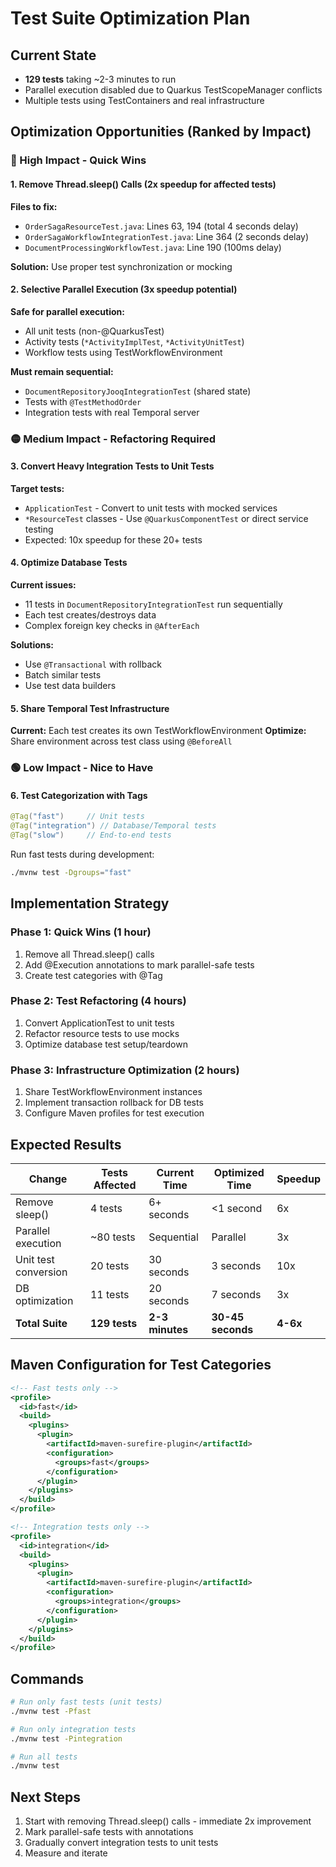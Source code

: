# Test Suite Optimization Plan

## Current State
- **129 tests** taking ~2-3 minutes to run
- Parallel execution disabled due to Quarkus TestScopeManager conflicts
- Multiple tests using TestContainers and real infrastructure

## Optimization Opportunities (Ranked by Impact)

### 🔴 High Impact - Quick Wins

#### 1. Remove Thread.sleep() Calls (2x speedup for affected tests)
**Files to fix:**
- `OrderSagaResourceTest.java`: Lines 63, 194 (total 4 seconds delay)
- `OrderSagaWorkflowIntegrationTest.java`: Line 364 (2 seconds delay)
- `DocumentProcessingWorkflowTest.java`: Line 190 (100ms delay)

**Solution:** Use proper test synchronization or mocking

#### 2. Selective Parallel Execution (3x speedup potential)
**Safe for parallel execution:**
- All unit tests (non-@QuarkusTest)
- Activity tests (`*ActivityImplTest`, `*ActivityUnitTest`)
- Workflow tests using TestWorkflowEnvironment

**Must remain sequential:**
- `DocumentRepositoryJooqIntegrationTest` (shared state)
- Tests with `@TestMethodOrder`
- Integration tests with real Temporal server

### 🟡 Medium Impact - Refactoring Required

#### 3. Convert Heavy Integration Tests to Unit Tests
**Target tests:**
- `ApplicationTest` - Convert to unit tests with mocked services
- `*ResourceTest` classes - Use `@QuarkusComponentTest` or direct service testing
- Expected: 10x speedup for these 20+ tests

#### 4. Optimize Database Tests
**Current issues:**
- 11 tests in `DocumentRepositoryIntegrationTest` run sequentially
- Each test creates/destroys data
- Complex foreign key checks in `@AfterEach`

**Solutions:**
- Use `@Transactional` with rollback
- Batch similar tests
- Use test data builders

#### 5. Share Temporal Test Infrastructure
**Current:** Each test creates its own TestWorkflowEnvironment
**Optimize:** Share environment across test class using `@BeforeAll`

### 🟢 Low Impact - Nice to Have

#### 6. Test Categorization with Tags
```java
@Tag("fast")     // Unit tests
@Tag("integration") // Database/Temporal tests
@Tag("slow")     // End-to-end tests
```

Run fast tests during development:
```bash
./mvnw test -Dgroups="fast"
```

## Implementation Strategy

### Phase 1: Quick Wins (1 hour)
1. Remove all Thread.sleep() calls
2. Add @Execution annotations to mark parallel-safe tests
3. Create test categories with @Tag

### Phase 2: Test Refactoring (4 hours)
1. Convert ApplicationTest to unit tests
2. Refactor resource tests to use mocks
3. Optimize database test setup/teardown

### Phase 3: Infrastructure Optimization (2 hours)
1. Share TestWorkflowEnvironment instances
2. Implement transaction rollback for DB tests
3. Configure Maven profiles for test execution

## Expected Results

| Change | Tests Affected | Current Time | Optimized Time | Speedup |
|--------|---------------|--------------|----------------|---------|
| Remove sleep() | 4 tests | 6+ seconds | <1 second | 6x |
| Parallel execution | ~80 tests | Sequential | Parallel | 3x |
| Unit test conversion | 20 tests | 30 seconds | 3 seconds | 10x |
| DB optimization | 11 tests | 20 seconds | 7 seconds | 3x |
| **Total Suite** | **129 tests** | **2-3 minutes** | **30-45 seconds** | **4-6x** |

## Maven Configuration for Test Categories

```xml
<!-- Fast tests only -->
<profile>
  <id>fast</id>
  <build>
    <plugins>
      <plugin>
        <artifactId>maven-surefire-plugin</artifactId>
        <configuration>
          <groups>fast</groups>
        </configuration>
      </plugin>
    </plugins>
  </build>
</profile>

<!-- Integration tests only -->
<profile>
  <id>integration</id>
  <build>
    <plugins>
      <plugin>
        <artifactId>maven-surefire-plugin</artifactId>
        <configuration>
          <groups>integration</groups>
        </configuration>
      </plugin>
    </plugins>
  </build>
</profile>
```

## Commands

```bash
# Run only fast tests (unit tests)
./mvnw test -Pfast

# Run only integration tests
./mvnw test -Pintegration

# Run all tests
./mvnw test
```

## Next Steps

1. Start with removing Thread.sleep() calls - immediate 2x improvement
2. Mark parallel-safe tests with annotations
3. Gradually convert integration tests to unit tests
4. Measure and iterate